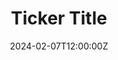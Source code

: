 ---
title: "Ticker Title"
date: 2024-02-07T12:00:00Z
ticker_items:
  - item: "IIT-Madras receives ₹110-crore endowment to establish Wadhwani School of Data Science & AI"
  - item: "Summer internships, post-baccalaureate and post-doctoral fellowships at CeRAI for 202"
---
